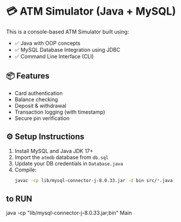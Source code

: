 # 💳 ATM Simulator (Java + MySQL)

This is a console-based ATM Simulator built using:

- ✅ Java with OOP concepts
- ✅ MySQL Database Integration using JDBC
- ✅ Command Line Interface (CLI)

## 📦 Features

- Card authentication
- Balance checking
- Deposit & withdrawal
- Transaction logging (with timestamp)
- Secure pin verification

## ⚙️ Setup Instructions

1. Install MySQL and Java JDK 17+
2. Import the `atmdb` database from `db.sql`
3. Update your DB credentials in `Database.java`
4. Compile:
   ```bash
   javac -cp lib/mysql-connector-j-8.0.33.jar -d bin src/*.java


## to RUN

java -cp "lib/mysql-connector-j-8.0.33.jar;bin" Main


